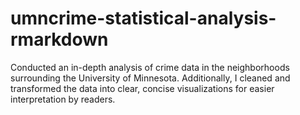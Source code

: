 # umncrime-statistical-analysis-rmarkdown
Conducted an in-depth analysis of crime data in the neighborhoods surrounding the University of Minnesota. Additionally, I cleaned and transformed the data into clear, concise visualizations for easier interpretation by readers.
